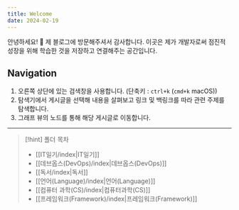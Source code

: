 ```yaml
---
title: Welcome
date: 2024-02-19
---
```

안녕하세요! 👋 제 블로그에 방문해주셔서 감사합니다. 이곳은 제가 개발자로써 점진적 성장을 위해 학습한 것을 저장하고 연결해주는 공간입니다.

## Navigation
1. 오른쪽 상단에 있는 검색창을 사용합니다. (단축키 : `ctrl+k` (`cmd+k` macOS))
2. 탐색기에서 게시글을 선택해 내용을 살펴보고 링크 및 백링크를 따라 관련 주제를 탐색합니다.
3. 그래프 뷰의 노드를 통해 해당 게시글로 이동합니다.
---

> [!hint] 폴더 목차
> - [[IT일기/index|IT일기]]
> - [[데브옵스(DevOps)/index|데브옵스(DevOps)]]
> - [[독서/index|독서]]
> - [[언어(Language)/index|언어(Language)]]
> - [[컴퓨터 과학(CS)/index|컴퓨터과학(CS)]]
> - [[프레임워크(Framework)/index|프레임워크(Framework)]]